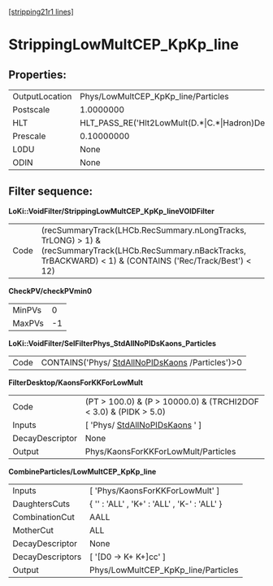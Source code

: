 [[stripping21r1 lines]](./stripping21r1-index)

# StrippingLowMultCEP_KpKp_line

## Properties:

|                |                                                        |
|----------------|--------------------------------------------------------|
| OutputLocation | Phys/LowMultCEP_KpKp_line/Particles                    |
| Postscale      | 1.0000000                                              |
| HLT            | HLT_PASS_RE('Hlt2LowMult(D.\*\|C.\*\|Hadron)Decision') |
| Prescale       | 0.10000000                                             |
| L0DU           | None                                                   |
| ODIN           | None                                                   |

## Filter sequence:

**LoKi::VoidFilter/StrippingLowMultCEP_KpKp_lineVOIDFilter**

|      |                                                                                                                                                                     |
|------|---------------------------------------------------------------------------------------------------------------------------------------------------------------------|
| Code | (recSummaryTrack(LHCb.RecSummary.nLongTracks, TrLONG) \> 1) & (recSummaryTrack(LHCb.RecSummary.nBackTracks, TrBACKWARD) \< 1) & (CONTAINS ('Rec/Track/Best') \< 12) |

**CheckPV/checkPVmin0**

|        |     |
|--------|-----|
| MinPVs | 0   |
| MaxPVs | -1  |

**LoKi::VoidFilter/SelFilterPhys_StdAllNoPIDsKaons_Particles**

|      |                                                                                        |
|------|----------------------------------------------------------------------------------------|
| Code | CONTAINS('Phys/ [StdAllNoPIDsKaons](./stripping21r1-stdallnopidskaons) /Particles')\>0 |

**FilterDesktop/KaonsForKKForLowMult**

|                 |                                                                       |
|-----------------|-----------------------------------------------------------------------|
| Code            | (PT \> 100.0) & (P \> 10000.0) & (TRCHI2DOF \< 3.0) & (PIDK \> 5.0)   |
| Inputs          | [ 'Phys/ [StdAllNoPIDsKaons](./stripping21r1-stdallnopidskaons) ' ] |
| DecayDescriptor | None                                                                  |
| Output          | Phys/KaonsForKKForLowMult/Particles                                   |

**CombineParticles/LowMultCEP_KpKp_line**

|                  |                                              |
|------------------|----------------------------------------------|
| Inputs           | [ 'Phys/KaonsForKKForLowMult' ]            |
| DaughtersCuts    | { '' : 'ALL' , 'K+' : 'ALL' , 'K-' : 'ALL' } |
| CombinationCut   | AALL                                         |
| MotherCut        | ALL                                          |
| DecayDescriptor  | None                                         |
| DecayDescriptors | [ '[D0 -\> K+ K+]cc' ]                   |
| Output           | Phys/LowMultCEP_KpKp_line/Particles          |
